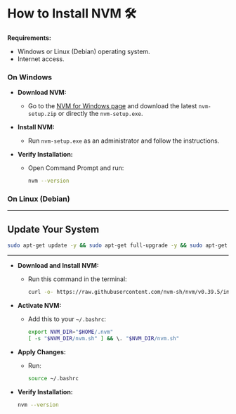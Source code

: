 # How to Install NVM 🛠️

**Requirements:**
- Windows or Linux (Debian) operating system.
- Internet access.

### On Windows

- **Download NVM:**
  - Go to the [NVM for Windows page](https://github.com/coreybutler/nvm-windows/releases) and download the latest `nvm-setup.zip` or directly the `nvm-setup.exe`.

- **Install NVM:**
  - Run `nvm-setup.exe` as an administrator and follow the instructions.

- **Verify Installation:**
  - Open Command Prompt and run:
    ```bash
    nvm --version
    ```

### On Linux (Debian)

---

## Update Your System

```bash
sudo apt-get update -y && sudo apt-get full-upgrade -y && sudo apt-get dist-upgrade -y && sudo apt-get upgrade --fix-missing && sudo apt-get autoremove -y && sudo apt purge -y
```

---

- **Download and Install NVM:**
  - Run this command in the terminal:
    ```bash
    curl -o- https://raw.githubusercontent.com/nvm-sh/nvm/v0.39.5/install.sh | bash
    ```

- **Activate NVM:**
  - Add this to your `~/.bashrc`:
    ```bash
    export NVM_DIR="$HOME/.nvm"
    [ -s "$NVM_DIR/nvm.sh" ] && \. "$NVM_DIR/nvm.sh"
    ```

- **Apply Changes:**
  - Run:
    ```bash
    source ~/.bashrc
    ```

- **Verify Installation:**
  ```bash
  nvm --version
